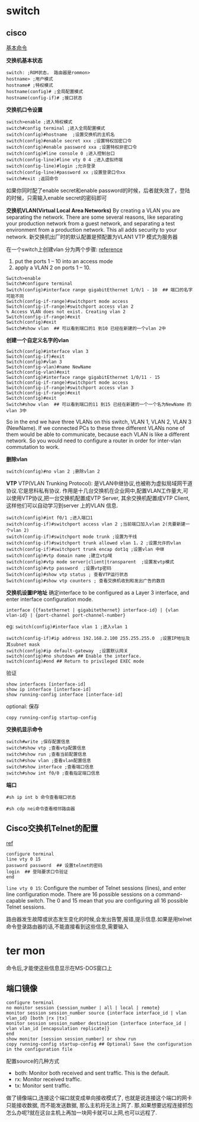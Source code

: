 # switch
## cisco
[基本命令](http://network.51cto.com/art/200604/25601.htm)

**交换机基本状态**
```
switch: ;ROM状态， 路由器是rommon>
hostname> ;用户模式
hostname# ;特权模式
hostname(config)# ;全局配置模式
hostname(config-if)# ;接口状态
```

**交换机口令设置**
```
switch>enable ;进入特权模式
switch#config terminal ;进入全局配置模式
switch(config)#hostname  ;设置交换机的主机名
switch(config)#enable secret xxx ;设置特权加密口令
switch(config)#enable password xxa ;设置特权非密口令
switch(config)#line console 0 ;进入控制台口
switch(config-line)#line vty 0 4 ;进入虚拟终端
switch(config-line)#login ;允许登录
switch(config-line)#password xx ;设置登录口令xx
switch#exit ;返回命令
```
如果你同时配了enable secret和enable password的时候，后者就失效了，登陆的时候，只需输入enable secret的密码即可

**交换机VLAN(Virtual Local Area Networks)**
By creating a VLAN you are separating the network. There are some several reasons, 
like separating your production network from a guest network, and separating a test environment from a production network. 
This all adds security to your network. 
新交换机出厂时的默认配置是预配置为VLAN1
VTP 模式为服务器

在一个switch上创建vlan 分为两个步骤:
[reference](http://ciscoskills.net/2011/04/01/creating-vlans/)

1. put the ports 1 – 10 into an access mode
2. apply a VLAN 2 on ports 1 – 10.

```
Switch>enable
Switch#configure terminal
Switch(config)#interface range gigabitEthernet 1/0/1 - 10  ## 端口的名字可能不同
Switch(config-if-range)#switchport mode access
Switch(config-if-range)#switchport access vlan 2
% Access VLAN does not exist. Creating vlan 2
Switch(config-if-range)#exit
Switch(config)#exit
Switch#show vlan  ## 可以看到端口的1 到10 已经在新建的一个vlan 2中
```

**创建一个自定义名字的vlan**
```
Switch(config)#interface vlan 3
Switch(config-if)#exit
Switch(config)#vlan 3
Switch(config-vlan)#name NewName
Switch(config-vlan)#exit
Switch(config)#interface range gigabitEthernet 1/0/11 - 15
Switch(config-if-range)#switchport mode access
Switch(config-if-range)#switchport access vlan 3
Switch(config-if-range)#exit
Switch(config)#exit
Switch#show vlan  ## 可以看到端口的11 到15 已经在新建的一个一个名为NewName 的vlan 3中
```
So in the end we have three VLANs on this switch, VLAN 1, VLAN 2, VLAN 3 (NewName). 
If we connected PCs to these three different VLANs none of them would be able to communicate, 
because each VLAN is like a different network. So you would need to configure a router in order for inter-vlan commutation to work.

**删除vlan**
```
switch(config)#no vlan 2 ;删除vlan 2
```

**VTP**
VTP(VLAN Trunking Protocol): 是VLAN中继协议,也被称为虚拟局域网干道协议.它是思科私有协议.
作用是十几台交换机在企业网中,配置VLAN工作量大,可以使用VTP协议,把一台交换机配置成VTP Server, 其余交换机配置成VTP Client,
这样他们可以自动学习到server 上的VLAN 信息.
```
switch(config)#int f0/1 ;进入端口1
switch(config-if)#switchport access vlan 2 ;当前端口加入vlan 2(先要新建一个vlan 2)
switch(config-if)#switchport mode trunk ;设置为干线
switch(config-if)#switchport trunk allowed vlan 1，2 ;设置允许的vlan
switch(config-if)#switchport trunk encap dot1q ;设置vlan 中继
switch(config)#vtp domain name ;建立vtp域
switch(config)#vtp mode server|client|transparent  ;设置发vtp模式
switch(config)#vtp password  ;设置vtp密码
Switch(config)#show vtp status ; 查看VTP运行状态
Switch(config)#show vtp counters ; 查看交换机收到和发出广告的数目
```

**交换机设置IP地址**
确定interface to be configured as a Layer 3 interface, and enter interface configuration mode.
```
interface {{fastethernet | gigabitethernet} interface-id} | {vlan vlan-id} | {port-channel port-channel-number}
```
eg: `switch(config)#interface vlan 1 ;进入vlan 1`

```
switch(config-if)#ip address 192.168.2.100 255.255.255.0  ;设置IP地址及其subnet mask
switch(config)#ip default-gateway  ;设置默认网关
switch(config)#no shutdown ## Enable the interface.
switch(config)#end ## Return to privileged EXEC mode
```

验证
```
show interfaces [interface-id] 
show ip interface [interface-id]
show running-config interface [interface-id]
```

optional: 保存
```
copy running-config startup-config

```

**交换机显示命令**
```
switch#write ;保存配置信息
switch#show vtp ;查看vtp配置信息
switch#show run ;查看当前配置信息
switch#show vlan ;查看vlan配置信息
switch#show interface ;查看端口信息
switch#show int f0/0 ;查看指定端口信息
```

**端口**
```
#sh ip int b 命令查看端口状态
```

`#sh cdp nei命令查看相邻路由器`

## Cisco交换机Telnet的配置
[ref](http://blog.sina.com.cn/s/blog_62449fcf0100hv7b.html)

```
configure terminal 
line vty 0 15 
password password  ## 设置telnet的密码
login  ## 登陆要求口令验证
end
```

`line vty 0 15`:
Configure the number of Telnet sessions (lines), and enter line configuration mode.
There are 16 possible sessions on a command-capable switch. The 0 and 15 mean that you are configuring all 16 possible Telnet sessions.

路由器发生故障或状态发生变化的时候,会发出告警,报错,提示信息.如果是用telnet 命令登录路由器的话,不能直接看到这些信息,需要输入
# ter mon
命令后,才能使这些信息显示在MS-DOS窗口上

## 端口镜像
```
configure terminal 
no monitor session {session_number | all | local | remote}
monitor session session_number source {interface interface_id | vlan vlan_id} [both |rx |tx]
monitor session session_number destination {interface interface_id | vlan vlan_id [encapsulation replicate]}
end
show monitor [session session_number] or show run
copy running-config startup-config ## Optional) Save the configuration in the configuration file
```
配置source的几种方式

- both: Monitor both received and sent traffic. This is the default.
- rx: Monitor received traffic.
- tx: Monitor sent traffic.

做了镜像端口,连接这个端口就变成单向接收模式了, 也就是说连接这个端口的网卡只能接收数据, 而不能发送数据, 那么主机将无法上网了.
那,如果想要远程连接抓包怎么办呢?就在这台主机上再加一块网卡就可以上网,也可以远程了.
